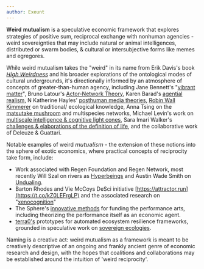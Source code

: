 ```yaml
---
author: Exeunt
---
```

𝐖𝐞𝐢𝐫𝐝 𝐦𝐮𝐭𝐮𝐚𝐥𝐢𝐬𝐦 is a speculative economic framework that explores strategies of positive sum, reciprocal exchange with nonhuman agencies - weird sovereignties that may include natural or animal intelligences, distributed or swarm bodies, & cultural or intersubjective forms like memes and egregores. 

While weird mutualism takes the "weird" in its name from Erik Davis's book [𝘏𝘪𝘨𝘩 𝘞𝘦𝘪𝘳𝘥𝘯𝘦𝘴𝘴](https://mitpress.mit.edu/9781907222870/high-weirdness/) and his broader explorations of the ontological modes of cultural undergrounds, it's directionally informed by an atmosphere of concepts of greater-than-human agency, including Jane Bennett's "[vibrant matter](https://www.paradigmtrilogy.com/assets/documents/issue-02/jane-banette--vibrant-matter.pdf)", Bruno Latour's [Actor-Network Theory](https://en.wikipedia.org/wiki/Actor–network_theory), Karen Barad's [agential realism](https://smartnightreadingroom.wordpress.com/wp-content/uploads/2013/05/meeting-the-universe-halfway.pdf), N Katherine Hayles' [posthuman media theories](https://dms484.wordpress.com/wp-content/uploads/2017/01/hayles-how-we-think.pdf), [Robin Wall Kimmerer](https://www.robinwallkimmerer.com/books) on traditional/ ecological knowledge, Anna Tsing on the [matsutake mushroom](https://press.princeton.edu/books/paperback/9780691220550/the-mushroom-at-the-end-of-the-world?srsltid=AfmBOorPAnpbloLRGMOOb_qN0FMooNqBlLwYVT9mBDgxZSNRu4BHZvzJ) and multispecies networks, Michael Levin's work on [multiscale intelligence & cognitive light cones](https://pmc.ncbi.nlm.nih.gov/articles/PMC6923654/), Sara Imari Walker's [challenges & elaborations of the definition of life](https://www.youtube.com/watch?v=BZiyt-tWieA), and the collaborative work of Deleuze & Guattari.

Notable examples of weird 𝘮𝘶𝘵𝘶𝘢𝘭𝘪𝘴𝘮 - the extension of these notions into the sphere of exotic economics, where practical concepts of reciprocity take form, include: 
- Work associated with Regen Foundation and Regen Network, most recently Will Szal on rivers as [Hyperbeings](https://medium.com/regen-network/hyperbeings-a6fc3c43ba1d) and Austin Wade Smith on [Undualing](https://mirror.xyz/austinwadesmith.eth/1wdm8BNkLJWnnzwshtYEmHYlHaXxRF3bLEt4y4-9OE8).
- Barton Rhodes and Vie McCoys DeSci initiative [https://attractor.run](https://t.co/kZ0LEFrgLP) and the associated research on "[xenocognition](https://t.co/bftDNwcea6)"
- The Sphere's [innovative methods](https://t.co/giZ8b5QSp4) for funding the performance arts, including theorizing the performance itself as an economic agent.
- [terra0's]([https://terra0.org) prototypes for automated ecosystem resilience frameworks, grounded in speculative work on [sovereign ecologies](https://terra0.org/assets/pdf/terra0_white_paper_2016.pdf).

Naming is a creative act: weird mutualism as a framework is meant to be creatively descriptive of an ongoing and frankly ancient genre of economic research and design, with the hopes that coalitions and collaborations may be established around the intuition of 'weird reciprocity'. 